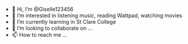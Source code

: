 - 👋 Hi, I’m @Giselle123456
- 👀 I’m interested in listening music, reading Wattpad, watching movies
- 🌱 I’m currently learning in St Clare College
- 💞️ I’m looking to collaborate on ...
- 📫 How to reach me ...

<!---
Giselle123456/Giselle123456 is a ✨ special ✨ repository because its `README.md` (this file) appears on your GitHub profile.
You can click the Preview link to take a look at your changes.
--->
